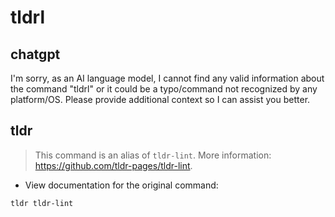 # tldrl 
## chatgpt 
I'm sorry, as an AI language model, I cannot find any valid information about the command "tldrl" or it could be a typo/command not recognized by any platform/OS. Please provide additional context so I can assist you better. 

## tldr 
 
> This command is an alias of `tldr-lint`.
> More information: <https://github.com/tldr-pages/tldr-lint>.

- View documentation for the original command:

`tldr tldr-lint`

